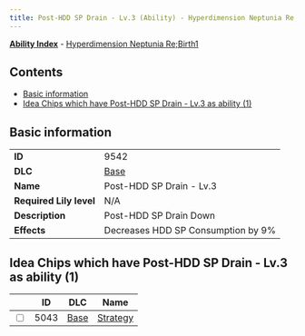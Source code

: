 ```yaml
---
title: Post-HDD SP Drain - Lv.3 (Ability) - Hyperdimension Neptunia Re;Birth1
---
```


[**Ability Index**](/neptunia/rb1/ability/index.html) - [Hyperdimension Neptunia Re;Birth1](/neptunia/rb1)

## Contents

- [Basic information](#basic-information)
- [Idea Chips which have Post-HDD SP Drain - Lv.3 as ability (1)](#idea-chips-which-have-post-hdd-sp-drain-lv3-as-ability-1)

## Basic information

|   |   |
| -- | -- |
| **ID** | 9542
**DLC** | [Base](/neptunia/rb1/dlc/1-base.html)
**Name** | Post-HDD SP Drain - Lv.3
**Required Lily level** | N/A
**Description** | Post-HDD SP Drain Down
**Effects** | Decreases HDD SP Consumption by 9% |


## Idea Chips which have Post-HDD SP Drain - Lv.3 as ability (1)

|    | ID | DLC | Name |
| -- | -- | --- | ---- |
| <input type="checkbox" id="rb1-item-1-5043" class="trackbox" /> | 5043 | [Base](/neptunia/rb1/dlc/1-base.html) | [Strategy](/neptunia/rb1/item/1-5043-strategy.html) |
